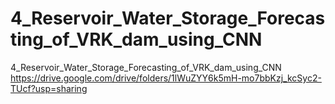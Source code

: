 # 4_Reservoir_Water_Storage_Forecasting_of_VRK_dam_using_CNN
4_Reservoir_Water_Storage_Forecasting_of_VRK_dam_using_CNN https://drive.google.com/drive/folders/1lWuZYY6k5mH-mo7bbKzj_kcSyc2-TUcf?usp=sharing

